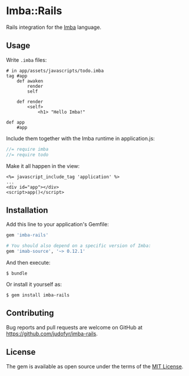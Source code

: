 # Imba::Rails

Rails integration for the [Imba](https://github.com/somebee/imba) language.

## Usage

Write `.imba` files:

```imba
# in app/assets/javascripts/todo.imba
tag #app
    def awaken
        render
        self

    def render
        <self>
            <h1> "Hello Imba!"

def app
    #app
```

Include them together with the Imba runtime in application.js:

```javascript
//= require imba
//= require todo
```

Make it all happen in the view:

```erb
<%= javascript_include_tag 'application' %>
...
<div id="app"></div>
<script>app()</script>
```

## Installation

Add this line to your application's Gemfile:

```ruby
gem 'imba-rails'

# You should also depend on a specific version of Imba:
gem 'imab-source', '~> 0.12.1'
```

And then execute:

    $ bundle

Or install it yourself as:

    $ gem install imba-rails

## Contributing

Bug reports and pull requests are welcome on GitHub at https://github.com/judofyr/imba-rails.

## License

The gem is available as open source under the terms of the [MIT License](http://opensource.org/licenses/MIT).

